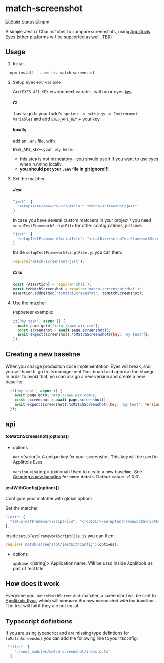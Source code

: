 # match-screenshot

[![Build Status](https://travis-ci.org/wix-incubator/match-screenshot.svg?branch=master)](https://travis-ci.org/wix-incubator/match-screenshot)
[![npm](https://img.shields.io/npm/v/match-screenshot.svg)](https://www.npmjs.com/package/match-screenshot)


A simple Jest or Chai matcher to compare screenshots, using [Applitools Eyes](https://applitools.com/) (other platforms will be supported as well, TBD)


## Usage

1. Install

```bash
  npm install --save-dev match-screenshot
```

2. Setup eyes env variable

    Add `EYES_API_KEY` environment variable, with your eyes [key](https://applitools.com/docs/topics/overview/obtain-api-key.html)

    #### CI

      Travis: go to your build's `options -> settings -> Environment Variables` and add `EYES_API_KEY` + your key


    #### locally

      add an `.env` file, with:

      ```
      EYES_API_KEY=<your key here>
      ```

      - this step is not mandatory - you should use it if you want to use eyes when running locally.
      - **you should put your `.env` file in git ignore!!!**


3. Set the matcher

    ##### Jest

    ```js
    "jest": {
      "setupTestFrameworkScriptFile": "match-screenshot/jest"
    }
    ```

    In case you have several custom matchers in your project / you need `setupTestFrameworkScriptFile` for other configurations, just use:

    ```js
    "jest": {
      "setupTestFrameworkScriptFile": "<rootDir>/setupTestFrameworkScriptFile.js"
    }
    ```

    Inside `setupTestFrameworkScriptFile.js` you can then:

    ```js
    require('match-screenshot/jest');
    ```

    ##### Chai

    ```js
    const {Assertion} = require('chai');
    const toMatchScreenshot = require('match-screenshot/chai');
    Assertion.addMethod('toMatchScreenshot', toMatchScreenshot);
    ```

3. Use the matcher

    Puppeteer example:

    ```js
    it('my test', async () {
      await page.goto('http://www.wix.com');
      const screenshot = await page.screenshot();
      await expect(screenshot).toMatchScreenshot({key: 'my test'});
    });
    ```


## Creating a new baseline

When you change production code implementation, Eyes will break, and you will have to go to its management Dashboard and approve the change. In order to avoid that, you can assign a new version and create a new baseline:

```js
  it('my test', async () {
    await page.goto('http://www.wix.com');
    const screenshot = await page.screenshot();
    await expect(screenshot).toMatchScreenshot({key: 'my test', version: 'v1.0.1'});
  });
```

## api

#### toMatchScreenshot([options])

- options

  `key` <[string]> A unique key for your screenshot. This key will be used in Applittols Eyes.

  `version` <[string]> (optional) Used to create a new baseline. See [Creating a new baseline](https://github.com/wix-incubator/match-screenshot#creating-a-new-baseline) for more details. Default value: 'v1.0.0'.


#### jestWithConfig([options])

Configure your matcher with global options.

Set the matcher:

```js
"jest": {
  "setupTestFrameworkScriptFile": "<rootDir>/setupTestFrameworkScriptFile.js"
},
```

Inside `setupTestFrameworkScriptFile.js` you can then:

```js
require('match-screenshot/jestWithConfig')(options);
```

- options

  `appName` <[string]> Application name. Will be used inside Applitools as part of test title

## How does it work

Everytime you use `toMatchScreenshot` matcher, a screenshot will be sent to [Applitools Eyes](https://applitools.com/), which will compare the new screenshot with the baseline. The test will fail if they are not equal.

## Typescript defintions

If you are using typescript and are missing type defintions for `toMatchScreenshot` you can add the following line to your tsconfig:

```js
 "files": [
    "./node_modules/match-screenshot/index.d.ts",
  ]
```
 

